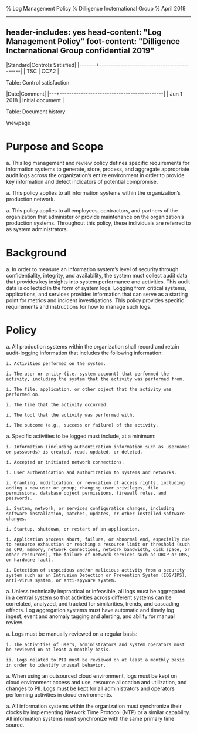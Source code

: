 % Log Management Policy
% Dilligence Incternational Group
% April 2019

---
header-includes: yes
head-content: "Log Management Policy"
foot-content: "Dilligence Incternational Group confidential 2019"
---

|Standard|Controls Satisfied|
|-------+--------------------------------------------|
| TSC | CC7.2 |

Table: Control satisfaction


|Date|Comment|
|---+--------------------------------------------|
| Jun 1 2018 | Initial document |

Table: Document history


\newpage


# Purpose and Scope

a. This log management and review policy defines specific requirements for information systems to generate, store, process, and aggregate appropriate audit logs across the organization’s entire environment in order to provide key information and detect indicators of potential compromise.

a. This policy applies to all information systems within the organization’s production network.

a. This policy applies to all employees, contractors, and partners of the organization that administer or provide maintenance on the organization’s production systems. Throughout this policy, these individuals are referred to as system administrators.

# Background

a. In order to measure an information system’s level of security through confidentiality, integrity, and availability, the system must collect audit data that provides key insights into system performance and activities. This audit data is collected in the form of system logs. Logging from critical systems, applications, and services provides information that can serve as a starting point for metrics and incident investigations. This policy provides specific requirements and instructions for how to manage such logs.

# Policy

a. All production systems within the organization shall record and retain audit-logging information that includes the following information:

    i. Activities performed on the system.

    i. The user or entity (i.e. system account) that performed the activity, including the system that the activity was performed from.
    
    i. The file, application, or other object that the activity was performed on.
    
    i. The time that the activity occurred.

    i. The tool that the activity was performed with.

    i. The outcome (e.g., success or failure) of the activity.

a. Specific activities to be logged must include, at a minimum:

    i. Information (including authentication information such as usernames or passwords) is created, read, updated, or deleted. 

    i. Accepted or initiated network connections. 

    i. User authentication and authorization to systems and networks.

    i. Granting, modification, or revocation of access rights, including adding a new user or group; changing user privileges, file permissions, database object permissions, firewall rules, and passwords.

    i. System, network, or services configuration changes, including software installation, patches, updates, or other installed software changes.
  
    i. Startup, shutdown, or restart of an application. 
  
    i. Application process abort, failure, or abnormal end, especially due to resource exhaustion or reaching a resource limit or threshold (such as CPU, memory, network connections, network bandwidth, disk space, or other resources), the failure of network services such as DHCP or DNS, or hardware fault.

    i. Detection of suspicious and/or malicious activity from a security system such as an Intrusion Detection or Prevention System (IDS/IPS), anti-virus system, or anti-spyware system.

a. Unless technically impractical or infeasible, all logs must be aggregated in a central system so that activities across different systems can be correlated, analyzed, and tracked for similarities, trends, and cascading effects. Log aggregation systems must have automatic and timely log ingest, event and anomaly tagging and alerting, and ability for manual review.

a. Logs must be manually reviewed on a regular basis:
  
    i. The activities of users, administrators and system operators must be reviewed on at least a monthly basis.

    ii. Logs related to PII must be reviewed on at least a monthly basis in order to identify unusual behavior.

a. When using an outsourced cloud environment, logs must be kept on cloud environment access and use, resource allocation and utilization, and changes to PII. Logs must be kept for all administrators and operators performing activities in cloud environments.

a. All information systems within the organization must synchronize their clocks by implementing Network Time Protocol (NTP) or a similar capability. All information systems must synchronize with the same primary time source.



